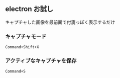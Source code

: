 ## electron お試し
キャプチャした画像を最前面で付箋っぽく表示するだけ

### キャプチャモード

```
Command+Shift+X
```

### アクティブなキャプチャを保存

```
Command+S
```
